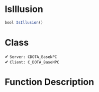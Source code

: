 # IsIllusion
```js
bool IsIllusion()
```
# Class
✔ `Server: CDOTA_BaseNPC`  
✔ `Client: C_DOTA_BaseNPC`  

# Function Description

